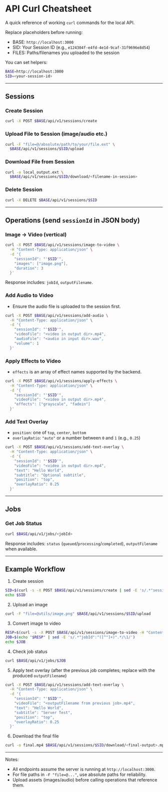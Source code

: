 # API Curl Cheatsheet

A quick reference of working `curl` commands for the local API.

Replace placeholders before running:
- BASE: `http://localhost:3000`
- SID: Your Session ID (e.g., `e124304f-e4fd-4e1d-9caf-31f9696e8d54`)
- FILES: Paths/filenames you uploaded to the session

You can set helpers:
```bash
BASE=http://localhost:3000
SID=<your-session-id>
```

---

## Sessions

### Create Session
```bash
curl -X POST $BASE/api/v1/sessions/create
```

### Upload File to Session (image/audio etc.)
```bash
curl -F "file=@/absolute/path/to/your/file.ext" \
  $BASE/api/v1/sessions/$SID/upload
```

### Download File from Session
```bash
curl -o local_output.ext \
  $BASE/api/v1/sessions/$SID/download/<filename-in-session>
```

### Delete Session
```bash
curl -X DELETE $BASE/api/v1/sessions/$SID
```

---

## Operations (send `sessionId` in JSON body)

### Image → Video (vertical)
```bash
curl -X POST $BASE/api/v1/sessions/image-to-video \
  -H "Content-Type: application/json" \
  -d '{
    "sessionId": "'$SID'",
    "images": ["image.png"],
    "duration": 3
  }'
```
Response includes: `jobId`, `outputFilename`.

### Add Audio to Video
- Ensure the audio file is uploaded to the session first.
```bash
curl -X POST $BASE/api/v1/sessions/add-audio \
  -H "Content-Type: application/json" \
  -d '{
    "sessionId": "'$SID'",
    "videoFile": "<video in output dir>.mp4",
    "audioFile": "<audio in input dir>.wav",
    "volume": 1
  }'
```

### Apply Effects to Video
- `effects` is an array of effect names supported by the backend.
```bash
curl -X POST $BASE/api/v1/sessions/apply-effects \
  -H "Content-Type: application/json" \
  -d '{
    "sessionId": "'$SID'",
    "videoFile": "<video in output dir>.mp4",
    "effects": ["grayscale", "fadein"]
  }'
```

### Add Text Overlay
- `position`: one of `top`, `center`, `bottom`
- `overlayRatio`: `"auto"` or a number between `0` and `1` (e.g., `0.25`)
```bash
curl -X POST $BASE/api/v1/sessions/add-text-overlay \
  -H "Content-Type: application/json" \
  -d '{
    "sessionId": "'$SID'",
    "videoFile": "<video in output dir>.mp4",
    "text": "Hello World",
    "subtitle": "Optional subtitle",
    "position": "top",
    "overlayRatio": 0.25
  }'
```

---

## Jobs

### Get Job Status
```bash
curl $BASE/api/v1/jobs/<jobId>
```
Response includes: `status` (`queued`/`processing`/`completed`), `outputFilename` when available.

---

## Example Workflow

1) Create session
```bash
SID=$(curl -s -X POST $BASE/api/v1/sessions/create | sed -E 's/.*"sessionId":"([^"]+)".*/\1/')
echo $SID
```

2) Upload an image
```bash
curl -F "file=@utils/image.png" $BASE/api/v1/sessions/$SID/upload
```

3) Convert image to video
```bash
RESP=$(curl -s -X POST $BASE/api/v1/sessions/image-to-video -H "Content-Type: application/json" -d '{"sessionId":"'$SID'","images":["image.png"],"duration":3}')
JOB=$(echo "$RESP" | sed -E 's/.*"jobId":"([^"]+)".*/\1/')
echo $JOB
```

4) Check job status
```bash
curl $BASE/api/v1/jobs/$JOB
```

5) Apply text overlay (after the previous job completes; replace with the produced `outputFilename`)
```bash
curl -X POST $BASE/api/v1/sessions/add-text-overlay \
  -H "Content-Type: application/json" \
  -d '{
    "sessionId": "'$SID'",
    "videoFile": "<outputFilename from previous job>.mp4",
    "text": "Hello World",
    "subtitle": "Server Test",
    "position": "top",
    "overlayRatio": 0.25
  }'
```

6) Download the final file
```bash
curl -o final.mp4 $BASE/api/v1/sessions/$SID/download/<final-output>.mp4
```

---

Notes:
- All endpoints assume the server is running at `http://localhost:3000`.
- For file paths in `-F "file=@..."`, use absolute paths for reliability.
- Upload assets (images/audio) before calling operations that reference them.